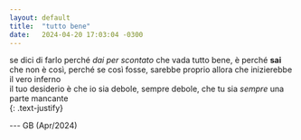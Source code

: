 ```yaml
---
layout: default
title:  "tutto bene"
date:   2024-04-20 17:03:04 -0300
---
```


se dici di farlo perché _dai per scontato_ che vada tutto bene, è perché **sai** che non è così, perché se così fosse, sarebbe proprio allora che inizierebbe il vero inferno  
il tuo desiderio è che io sia debole, sempre debole, che tu sia _sempre_ una parte mancante  
{: .text-justify}
  
--- GB (Apr/2024)

